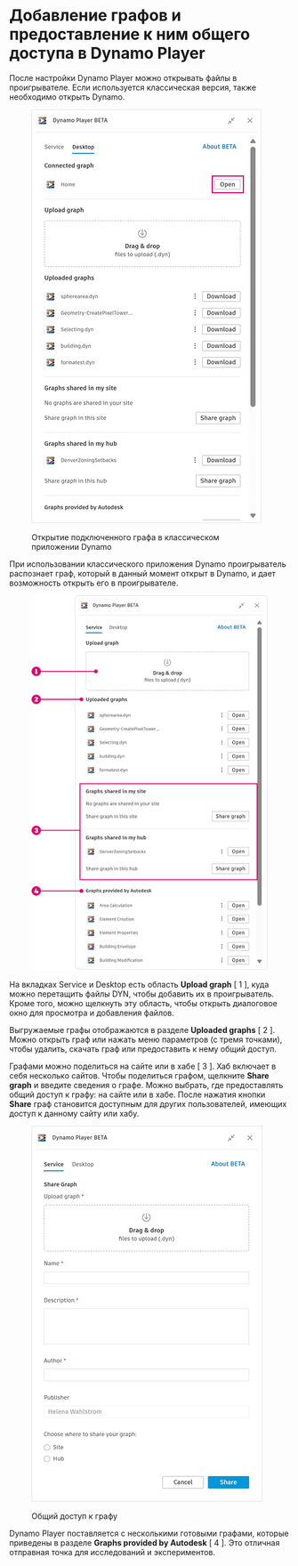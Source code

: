 # Добавление графов и предоставление к ним общего доступа в Dynamo Player

После настройки Dynamo Player можно открывать файлы в проигрывателе. Если используется классическая версия, также необходимо открыть Dynamo. 

<figure><img src="../.gitbook/assets/open-connected-graph.png" alt=""><figcaption><p>Открытие подключенного графа в классическом приложении Dynamo</p></figcaption></figure>

При использовании классического приложения Dynamo проигрыватель распознает граф, который в данный момент открыт в Dynamo, и дает возможность открыть его в проигрывателе.

<figure><img src="../.gitbook/assets/access-graphs.png" alt=""><figcaption></figcaption></figure>

На вкладках Service и Desktop есть область **Upload graph** [ 1 ], куда можно перетащить файлы DYN, чтобы добавить их в проигрыватель. Кроме того, можно щелкнуть эту область, чтобы открыть диалоговое окно для просмотра и добавления файлов.

Выгружаемые графы отображаются в разделе **Uploaded graphs** [ 2 ]. Можно открыть граф или нажать меню параметров (с тремя точками), чтобы удалить, скачать граф или предоставить к нему общий доступ.

Графами можно поделиться на сайте или в хабе [ 3 ]. Хаб включает в себя несколько сайтов. Чтобы поделиться графом, щелкните **Share graph** и введите сведения о графе. Можно выбрать, где предоставлять общий доступ к графу: на сайте или в хабе. После нажатия кнопки **Share** граф становится доступным для других пользователей, имеющих доступ к данному сайту или хабу. 

<figure><img src="../.gitbook/assets/share-graph.png" alt=""><figcaption><p>Общий доступ к графу</p></figcaption></figure>

Dynamo Player поставляется с несколькими готовыми графами, которые приведены в разделе **Graphs provided by Autodesk** [ 4 ]. Это отличная отправная точка для исследований и экспериментов.


